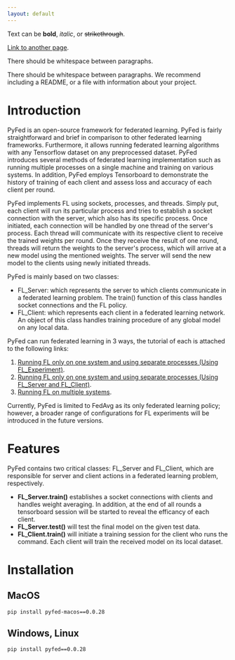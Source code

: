 ```yaml
---
layout: default
---
```


Text can be **bold**, _italic_, or ~~strikethrough~~.

[Link to another page](./another-page.html).

There should be whitespace between paragraphs.

There should be whitespace between paragraphs. We recommend including a README, or a file with information about your project.

# Introduction
PyFed is an open-source framework for federated learning. PyFed is fairly straightforward and brief in comparison to other federated learning frameworks. Furthermore, it allows running federated learning algorithms with any Tensorflow dataset on any preprocessed dataset. PyFed introduces several methods of federated learning implementation such as running multiple processes on a single machine and training on various systems. In addition, PyFed employs Tensorboard to demonstrate the history of training of each client and assess loss and accuracy of each client per round.

PyFed implements FL using sockets, processes, and threads. Simply put, each client will run its particular process and tries to establish a socket connection with the server, which also has its specific process. Once initiated, each connection will be handled by one thread of the server's process. Each thread will communicate with its respective client to receive the trained weights per round. Once they receive the result of one round, threads will return the weights to the server's process, which will arrive at a new model using the mentioned weights. The server will send the new model to the clients using newly initiated threads.

PyFed is mainly based on two classes:

- FL_Server: which represents the server to which clients communicate in a federated learning problem. The train() function of this class handles socket connections and the FL policy.
- FL_Client: which represents each client in a federated learning network. An object of this class handles training procedure of any global model on any local data.

PyFed can run federated learning in 3 ways, the tutorial of each is attached to the following links:

1. [Running FL only on one system and using separate processes (Using FL_Experiment)](./fl_exp.md).
2. [Running FL only on one system and using separate processes (Using FL_Server and FL_Client)](./multi_proc.md).
2. [Running FL on multiple systems](./multi_sys.md).


Currently, PyFed is limited to FedAvg as its only federated learning policy; however, a broader range of configurations for FL experiments will be introduced in the future versions.

# Features
PyFed contains two critical classes: FL_Server and FL_Client, which are responsible for server and client actions in a federated learning problem, respectively. </br>
* __FL_Server.train()__ establishes a socket connections with clients and handles weight averaging. In addition, at the end of all rounds a tensorboard session will be started to reveal the efficancy of each client.
* __FL_Server.test()__ will test the final model on the given test data.
* __FL_Client.train()__ will initiate a training session for the client who runs the command. Each client will train the received model on its local dataset.

# Installation
## MacOS
    pip install pyfed-macos==0.0.28
## Windows, Linux
    pip install pyfed==0.0.28